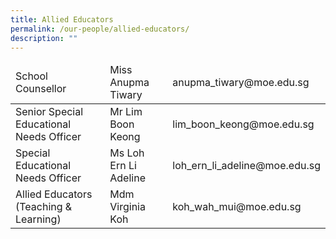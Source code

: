 ```yaml
---
title: Allied Educators
permalink: /our-people/allied-educators/
description: ""
---
```

<table>
<thead>
  <tr>
    <td>School Counsellor</td>
    <td>Miss Anupma Tiwary</td>
    <td>anupma_tiwary@moe.edu.sg</td>
  </tr>
</thead>
<tbody>
  <tr>
    <td>Senior Special Educational Needs Officer</td>
    <td>Mr Lim Boon Keong</td>
    <td>lim_boon_keong@moe.edu.sg</td>
  </tr>
  <tr>
    <td>Special Educational Needs Officer </td>
    <td>Ms Loh Ern Li Adeline</td>
    <td>loh_ern_li_adeline@moe.edu.sg</td>
  </tr>
  <tr>
    <td>Allied Educators<br>(Teaching &amp; Learning)</td>
    <td>Mdm Virginia Koh</td>
    <td>koh_wah_mui@moe.edu.sg</td>
  </tr>
</tbody>
</table>